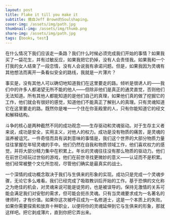 ```yaml
---
layout: post
title: Flake it till you make it
subtitle: 摘自Jeff Brown的Soulshaping。
cover-img: /assets/img/path.jpg
thumbnail-img: /assets/img/thumb.png
share-img: /assets/img/path.jpg
tags: [books, test]
---
```


在什么情况下我们应该走一条路？我们什么时候必须完成我们开始的事情？如果我买了一袋花生，并有过敏反应，如果我把它扔掉，没有人会责怪我。如果我和一个打我的女人结束了一段恋情，没有人会说我有承诺问题。但是，如果我因为灵魂有其他想法而离开一条看似安全的路线，我就是一片薄片？

事实是，没有其他人可以确切地知道我们在这里要走的路。倾听是很诱人的——我们中的许多人都渴望无所不能的他人——但除非他们是真正的通灵直觉，否则他们无法知道。所有其他人都能知道的是他们自己的真理，如果他们真的做了挖掘它的工作，他们就会有很好的感觉，知道他们不能真正了解别人的真理。只有灵魂知道它在这里要走的路。既然你是唯一一个住在你圣殿里的人，只有你能知道它的经文和解释结构。

斗争的核心是两种截然不同的成功观念——生存驱动和灵魂驱动。对于生存主义者来说，成功是安全，实用主义，对他人的权力。成功是没有物质的痛苦，是灵魂的滋养被诅咒。一件奇怪而具有讽刺意味的事情是，我们这个世界的大部分物质力量往往掌握在年轻灵魂的手中。他们仍然在自我和物质领域工作，他们喜欢权力的感觉，并将大部分精力集中在积累上。年长的灵魂往往没有那么物质的驱动力。他们在前世已经玩过世俗的游戏，他们在前世寻找更微妙的意义——认证而不是积累。他们经常被整个文化所忽视，尽管他们确实是最真实的战士。

一个深情的成功概念取决于我们与生俱来的形象的实现。成功只是完成一个灵魂步骤，无论它多么难看。我们已经完成了吸取教训后开始的工作。基于恐惧的文化称之为绝佳的机会，对灵魂来说可能是徒劳的，也是被误导的。保持无激情的关系可能会满足我们对安慰的需求，但可能会扼杀灵魂。只有当灵魂要求成为一名著名的律师时，才有价值。如果你这次被呼召成为一名修道士，这是一个本质上的失败。如果你需要探索和放弃十种职业，以便将你的灵魂延伸到它与生俱来的形象，那就这样吧。把它剥成薄片，直到你把它弄出来。